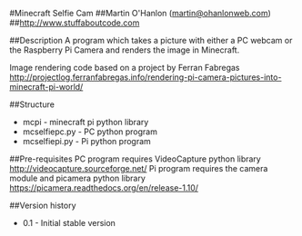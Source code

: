 #Minecraft Selfie Cam
##Martin O'Hanlon (martin@ohanlonweb.com)
##http://www.stuffaboutcode.com

##Description
A program which takes a picture with either a PC webcam or the Raspberry Pi Camera and renders the image in Minecraft.

Image rendering code based on a project by Ferran Fabregas http://projectlog.ferranfabregas.info/rendering-pi-camera-pictures-into-minecraft-pi-world/

##Structure
* mcpi - minecraft pi python library
* mcselfiepc.py - PC python program
* mcselfiepi.py - Pi python program

##Pre-requisites
PC program requires VideoCapture python library http://videocapture.sourceforge.net/
Pi program requires the camera module and picamera python library https://picamera.readthedocs.org/en/release-1.10/ 

##Version history
* 0.1 - Initial stable version
